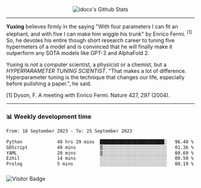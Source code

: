 <div align="center">
    <img align="center" src="https://github-readme-stats.vercel.app/api?username=idocx&show_icons=true&count_private=true&hide_border=true" alt="idocx's Github Stats"></img>
</div>

---

**Yuxing** believes firmly in the saying "With four parameters I can fit an elephant, and with five I can make him wiggle his trunk" by Enrico Fermi. <sup>[1]</sup> So, he devotes his entire though short research career to tuning five hypermeters of a model and is convinced that he will finally make it outperform any SOTA models like GPT-3 and AlphaFold 2.

Yuxing is not a computer scientist, a physicist or a chemist, but a *HYPERPARAMETER TUNING SCIENTIST*. "That makes a lot of difference. Hyperparameter tuning is the technique that changes our life, especially before pulishing a paper.", he said.

[1] Dyson, F. A meeting with Enrico Fermi. Nature 427, 297 (2004).


---

### 📊 Weekly development time
<!--START_SECTION:waka-->

```txt
From: 18 September 2023 - To: 25 September 2023

Python             48 hrs 29 mins  ████████████████████████░   96.40 %
GDScript           40 mins         ▒░░░░░░░░░░░░░░░░░░░░░░░░   01.36 %
YAML               20 mins         ▒░░░░░░░░░░░░░░░░░░░░░░░░   00.69 %
Ezhil              14 mins         ░░░░░░░░░░░░░░░░░░░░░░░░░   00.50 %
Prolog             5 mins          ░░░░░░░░░░░░░░░░░░░░░░░░░   00.19 %
```

<!--END_SECTION:waka-->

### 

![Visitor Badge](https://visitor-badge.laobi.icu/badge?page_id=idocx.idocx)